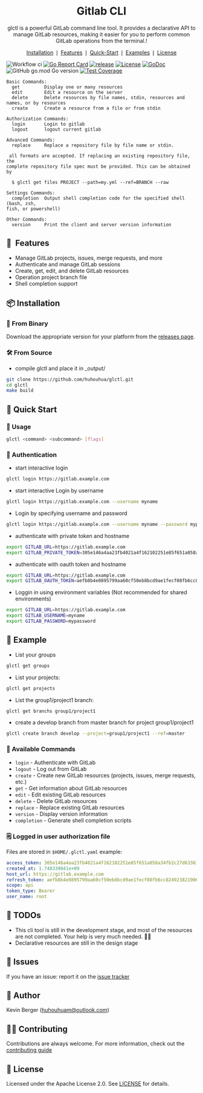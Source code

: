 
<div align="center">
	<h1>Gitlab CLI</h1>
	<p>glctl is a powerful GitLab command line tool. It provides a declarative API to manage GitLab resources, making it easier for you to perform common GitLab operations from the terminal.!</p>
</div>

<p align="center">
	<a href="#-installation">Installation</a> ❘
	<a href="#-features">Features</a> ❘
	<a href="#-quick-start">Quick-Start</a> ❘
	<a href="#-examples">Examples</a> ❘
	<a href="#-license">License</a>
</p>


![Workflow ci](https://github.com/huhouhua/glctl/actions/workflows/glctl.yml/badge.svg)
[![Go Report Card](https://goreportcard.com/badge/github.com/huhouhua/glctl)](https://goreportcard.com/report/github.com/huhouhua/glctl)
[![release](https://img.shields.io/github/release-pre/huhouhua/glctl.svg)](https://github.com/huhouhua/glctl/releases)
[![License](https://img.shields.io/badge/License-Apache%202.0-blue.svg)](LICENSE)
[![GoDoc](https://godoc.org/github.com/huhouhua/glctl?status.svg)](https://godoc.org/github.com/huhouhua/glctl)
![GitHub go.mod Go version](https://img.shields.io/github/go-mod/go-version/huhouhua/glctl?logo=go)
[![Test Coverage](https://codecov.io/gh/huhouhua/glctl/branch/main/graph/badge.svg)](https://codecov.io/gh/huhouhua/glctl)

```
Basic Commands:
  get         Display one or many resources
  edit        Edit a resource on the server
  delete      Delete resources by file names, stdin, resources and names, or by resources
  create      Create a resource from a file or from stdin

Authorization Commands:
  login       Login to gitlab
  logout      logout current gitlab

Advanced Commands:
  replace     Replace a repository file by file name or stdin.

 all formats are accepted. If replacing an existing repository file, the
complete repository file spec must be provided. This can be obtained by

  $ glctl get files PROJECT --path=my.yml --ref=BRANCH --raw

Settings Commands:
  completion  Output shell completion code for the specified shell (bash, zsh,
fish, or powershell)

Other Commands:
  version     Print the client and server version information

```

## 🤘&nbsp; Features
- Manage GitLab projects, issues, merge requests, and more
- Authenticate and manage GitLab sessions
- Create, get, edit, and delete GitLab resources
- Operation project branch file
- Shell completion support


## 📦&nbsp;Installation

### 📁 From Binary

Download the appropriate version for your platform from the [releases page](https://github.com/huhouhua/glctl/releases).

### 🛠️ From Source
 - compile glctl and place it in _output/
```bash
git clone https://github.com/huhouhua/glctl.git
cd glctl
make build
```

## 🚀&nbsp;Quick Start

### 📄&nbsp;Usage
  ```bash
  glctl <command> <subcommand> [flags]
  ```

### 🔐 Authentication

- start interactive login
```bash
glctl login https://gitlab.example.com
```
- start interactive Login by username
```bash
glctl login https://gitlab.example.com --username myname
```

- Login by specifying username and password
```bash
glctl login https://gitlab.example.com --username myname --password mypassword
```

- authenticate with private token and hostname
```bash
export GITLAB_URL=https://gitlab.example.com
export GITLAB_PRIVATE_TOKEN=305e146a4aa23fb4021a4f162102251e85f651a058a34fb2c27d633617cf8877
```

- authenticate with oauth token and hostname
```bash
export GITLAB_URL=https://gitlab.example.com
export GITLAB_OAUTH_TOKEN=aefb8b4e0895799aa60cf50eb8bcd9ae1fecf08fb6cc8249238219067e5aa926
```

- Loggin in using environment variables (Not recommended for shared environments)
```bash
export GITLAB_URL=https://gitlab.example.com
export GITLAB_USERNAME=myname
export GITLAB_PASSWORD=mypassword
```

## 🥙&nbsp;Example
- List your groups
```bash
glctl get groups
```

- List your projects:
```bash
glctl get projects
```

- List the group1/project1 branch:
```bash
glctl get branchs group1/project1
```

- create a develop branch from master branch for project group1/project1
```bash
glctl create branch develop --project=group1/project1 --ref=master
```

### 🥪 Available Commands

- `login` - Authenticate with GitLab
- `logout` - Log out from GitLab
- `create` - Create new GitLab resources (projects, issues, merge requests, etc.)
- `get` - Get information about GitLab resources
- `edit` - Edit existing GitLab resources
- `delete` - Delete GitLab resources
- `replace` - Replace existing GitLab resources
- `version` - Display version information
- `completion` - Generate shell completion scripts

### 🗒️&nbsp;Logged in user authorization file
Files are stored in `$HOME/.glctl.yaml` example:
```yaml
access_token: 305e146a4aa23fb4021a4f162102251e85f651a058a34fb2c27d633617cf8877
created_at: 1.748339041e+09
host_url: https://gitlab.example.com
refresh_token: aefb8b4e0895799aa60cf50eb8bcd9ae1fecf08fb6cc8249238219067e5aa926
scope: api
token_type: Bearer
user_name: root
```

## 🧠&nbsp;TODOs

- This cli tool is still in the development stage, and most of the resources are not completed. Your help is very much needed. 🙋‍♂️
- Declarative resources are still in the design stage

## 🤝&nbsp;Issues

If you have an issue: report it on the [issue tracker](https://github.com/huhouhua/glctl/issues)

## 👤&nbsp;Author

Kevin Berger (<huhouhuam@outlook.com>)

## 🧑‍💻&nbsp;Contributing

Contributions are always welcome. For more information, check out the [contributing guide](CONTRIBUTING.md)

## 📘&nbsp;License

Licensed under the Apache License 2.0. See [LICENSE](LICENSE) for details.